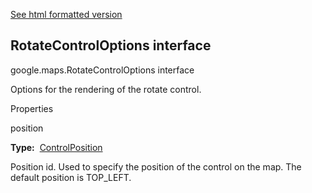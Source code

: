 [See html formatted version](https://huasofoundries.github.io/google-maps-documentation/RotateControlOptions.html)


RotateControlOptions interface
------------------------------

google.maps.RotateControlOptions interface

Options for the rendering of the rotate control.

Properties

position

**Type:**  [ControlPosition](https://github.com/amenadiel/google-maps-documentation/blob/master/docs/ControlPosition.md)

Position id. Used to specify the position of the control on the map. The default position is TOP\_LEFT.
